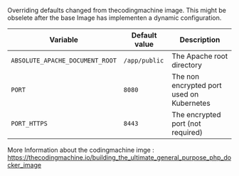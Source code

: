 Overriding defaults changed from thecodingmachine image. This might be obselete after the base Image has implementen a dynamic configuration.

| Variable | Default value | Description |
| -------- | ------------- | ----------- |
| `ABSOLUTE_APACHE_DOCUMENT_ROOT` | `/app/public` | The Apache root directory |
| `PORT` | `8080` | The non encrypted port used on Kubernetes |
| `PORT_HTTPS` | `8443` | The encrypted port (not required) |

More Information about the codingmachine imge : https://thecodingmachine.io/building_the_ultimate_general_purpose_php_docker_image